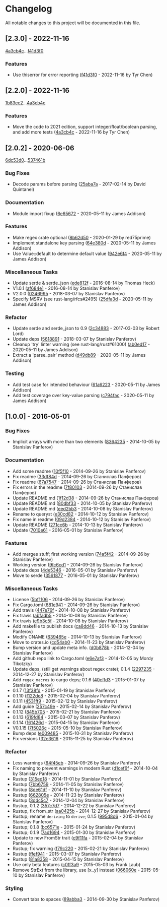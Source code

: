 # Changelog

All notable changes to this project will be documented in this file.

## [2.3.0] - 2022-11-16

[4a3cb4c](4a3cb4c04a86d10985bb36f886d4b4b89b282920)...[f41d3f0](f41d3f0c1b9c79be471323710e84f08aa10a37d5)

### Features

- Use thiserror for error reporting ([f41d3f0](f41d3f0c1b9c79be471323710e84f08aa10a37d5) - 2022-11-16 by Tyr Chen)

## [2.2.0] - 2022-11-16

[1b83ec2](1b83ec2bc02c695b8a8464120e6bc456981c0a6a)...[4a3cb4c](4a3cb4c04a86d10985bb36f886d4b4b89b282920)

### Features

- Move the code to 2021 edition, support integer/float/boolean parsing, and add more tests ([4a3cb4c](4a3cb4c04a86d10985bb36f886d4b4b89b282920) - 2022-11-16 by Tyr Chen)

## [2.0.2] - 2020-06-06

[6dc53d0](6dc53d08f35679122fc6bcf1bfc416a849c79215)...[537461b](537461b030e291c96b49e6f43d5f218b9f2de89e)

### Bug Fixes

- Decode params before parsing ([25aba7a](25aba7af5793d89bc4fff1852aeddd5c4435787c) - 2017-02-14 by David Quintanel)

### Documentation

- Module import fixup ([6e65672](6e65672c6a212f9f30e4db5a9c3431a9f449b843) - 2020-05-11 by James Addison)

### Features

- Make regex crate optional ([8b62d50](8b62d5053e177d9f579267fee2b580c9298bb280) - 2020-01-29 by red75prime)
- Implement standalone key parsing ([64e380d](64e380d6e901ed8b83164fb0c91ba3e6cb1e1462) - 2020-05-11 by James Addison)
- Use Value::default to determine default value ([942e6f4](942e6f437a6e0054bf78e4d7fb0bbab7111683dd) - 2020-05-11 by James Addison)

### Miscellaneous Tasks

- Update serde & serde_json ([ede812f](ede812fdf43f74e1e2e186b64653a9706c20e88e) - 2016-08-14 by Thomas Heck)
- V1.0.1 ([af684e1](af684e14fba09e668532bf373dda44b640a317f2) - 2016-08-14 by Stanislav Panferov)
- V2.0.0 ([0246995](0246995025156d982b4a484acbec33add349e2ed) - 2018-03-07 by Stanislav Panferov)
- Specify MSRV (see rust-lang/rfcs#2495) ([25dfa3d](25dfa3d34038c602bdf665058169e45de9891326) - 2020-05-11 by James Addison)

### Refactor

- Update serde and serde_json to 0.9 ([2c34883](2c34883ee7c15657f2a395e7ce6aa71cc04e7733) - 2017-03-03 by Robert Lord)
- Update deps ([5618891](5618891f4fe7851b03e18f0aeac8c2fdcd5ae5e0) - 2018-03-07 by Stanislav Panferov)
- Cleanup 'try' linter warning (see rust-lang/rust#61000) ([ab0ed17](ab0ed17940a41bbedbba0390d01af7083eeee5fa) - 2020-05-11 by James Addison)
- Extract a 'parse_pair' method ([d49db89](d49db897442ee35dbc330b1b7a6f0d62783a4e1b) - 2020-05-11 by James Addison)

### Testing

- Add test case for intended behaviour ([61a6223](61a6223056a7d1419b0c1be1e6ee6eee73fc17d8) - 2020-05-11 by James Addison)
- Add test coverage over key-value parsing ([c794fac](c794faca0d14b9b70544871e1f8e7daeae47f55e) - 2020-05-11 by James Addison)

## [1.0.0] - 2016-05-01

### Bug Fixes

- Implicit arrays with more than two elements ([8364235](83642358923e7e585c390801e42ef7b3409664bc) - 2014-10-05 by Stanislav Panferov)

### Documentation

- Add some readme ([10f5f10](10f5f102f57dd7139a9877bac540e84e64ec224d) - 2014-09-26 by Stanislav Panferov)
- Fix readme ([33df84d](33df84d8e4f2cd4e5fa6fb0cce9ce78d294d0d83) - 2014-09-26 by Станислав Панферов)
- Fix readme ([67a7547](67a7547875544b33611a29ee60185bf6a82f9b6d) - 2014-09-26 by Станислав Панферов)
- Fix errors in the readme ([7f80103](7f80103c0aaa02354ab19c1f326100aca0e35af0) - 2014-09-26 by Станислав Панферов)
- Update README.md ([1f12d38](1f12d383f3ee704afef1e8c71d43761e81310a5b) - 2014-09-26 by Станислав Панферов)
- Update README.md ([80dbf33](80dbf33c6996e5b14958b9a94b8f00c91b3dcd2d) - 2014-10-05 by Stanislav Panferov)
- Update README.md ([eed2bb3](eed2bb30e1a5712af279de770e7cb2ddcf2ffe69) - 2014-10-08 by Stanislav Panferov)
- Rename to queryst ([e30cd82](e30cd82349f233bd68ac7faab95a4b69fd362c2d) - 2014-10-12 by Stanislav Panferov)
- Fix name in readme ([09d2384](09d2384ac85de471198509eeb7877beb75c4736e) - 2014-10-12 by Stanislav Panferov)
- Update README ([271cc6b](271cc6b909c9af61fe4523e132ad40bc0770843f) - 2014-10-13 by Stanislav Panferov)
- Update ([7010e61](7010e6108cfe1e4879397646c2b6ee997fdcd156) - 2016-05-01 by Stanislav Panferov)

### Features

- Add merges stuff; first working version ([74a5f42](74a5f4276ef1c7577e506936abeeffd122fb8e03) - 2014-09-26 by Stanislav Panferov)
- Working version ([9fc6cd1](9fc6cd1a4f7ef9cb8ad228acbf6c126b48564f9b) - 2014-09-26 by Stanislav Panferov)
- Update deps ([4de5346](4de53463ed4de5ed29cfcbe962d626a118de81a3) - 2016-05-01 by Stanislav Panferov)
- Move to serde ([3561877](356187734dfd211be828a940977813ce649eff6f) - 2016-05-01 by Stanislav Panferov)

### Miscellaneous Tasks

- License ([5bf1106](5bf1106f74f7df398c8d73e62da3ee9a9fbb39dd) - 2014-09-26 by Stanislav Panferov)
- Fix Cargo.toml ([681e941](681e9413ea9095280230e14602846ba95ac58559) - 2014-09-26 by Stanislav Panferov)
- Add travis ([447e76f](447e76f7a0e5436077e736ccec0ad763fe67e6c3) - 2014-10-08 by Stanislav Panferov)
- Fix travis ([abfadb5](abfadb5d4dd0f9fc6f95369ff40387d0d739d802) - 2014-10-08 by Stanislav Panferov)
- Fix travis ([e9b3c5f](e9b3c5fd3ae5195c0af4df1f951a62af5fcd3fe9) - 2014-10-08 by Stanislav Panferov)
- Add makefile to publish docs ([ca8dd46](ca8dd46967bd038ce188779080cbd3539978582b) - 2014-10-13 by Stanislav Panferov)
- Modify CNAME ([639465e](639465e5b1dba5fd908723bf929864979190e3f0) - 2014-10-13 by Stanislav Panferov)
- Move to crates.io ([cd54ab0](cd54ab0ef3d8e268eeea6e1026320e3a31ac998b) - 2014-11-23 by Stanislav Panferov)
- Bump version and update meta info. ([d0b878b](d0b878bc314cdc1377c5e31eee1c43efbb123760) - 2014-12-04 by Stanislav Panferov)
- Add github repo link to Cargo.toml ([e6e7af3](e6e7af3196c7f97d1ed632da5b8d5da9db02782d) - 2014-12-05 by Mordy Tikotzky)
- Update deps, (still get warnings about regex crate); 0.1.4 ([2297235](2297235db0147d5ba42548c42a0cb6acc6ebacd7) - 2014-12-27 by Stanislav Panferov)
- Add `regex_macros` to cargo deps; 0.1.6 ([40cffd3](40cffd3b42952ce6107fec28a5afa1a6cb1d4dc5) - 2015-01-07 by Stanislav Panferov)
- 0.1.7 ([13f38fd](13f38fd18f7227126fcfc5c0745840119f9d42ce) - 2015-01-19 by Stanislav Panferov)
- 0.1.10 ([f122de8](f122de8fc7dab2711e481a99de9263beff6e9455) - 2015-02-04 by Stanislav Panferov)
- 0.1.11 ([4531ff9](4531ff9f0332c99cb245cd1d7216639962659f7a) - 2015-02-12 by Stanislav Panferov)
- Add guide ([257c49e](257c49e46fd6d5f7bb8deb9f4107e9b03d55217f) - 2015-02-14 by Stanislav Panferov)
- 0.1.12 ([845b705](845b7054328e70d3c7a34534441122412fe4b045) - 2015-02-21 by Stanislav Panferov)
- 0.1.13 ([619fd84](619fd84b7775018eb53d4f1e454681c572aff7ab) - 2015-03-07 by Stanislav Panferov)
- 0.1.14 ([161426d](161426d3290fbd38b87d2c1bfed0e4c11862fc59) - 2015-04-15 by Stanislav Panferov)
- V0.1.15 ([7f5026c](7f5026cb96fa41057cfed54f605b38d43cb2a420) - 2015-05-10 by Stanislav Panferov)
- Bump deps ([e009485](e009485d0411ca3fe0e258c9a279aef3f8747e4a) - 2015-10-31 by Stanislav Panferov)
- Fix versions ([32e3616](32e3616a4617dc4b4a8cc9f59f000c2b3871394a) - 2015-11-25 by Stanislav Panferov)

### Refactor

- Less warnings ([64f45eb](64f45eb39801e3089ee1c5246c9718bd84967fb2) - 2014-09-26 by Stanislav Panferov)
- Fix naming to prevent warnings in modern Rust ([d1cef6f](d1cef6fdd494c8bb52026a4a87e78003dad79742) - 2014-10-04 by Stanislav Panferov)
- Rustup ([315ed18](315ed18e67bd4e216e13f3c4463cfd96c4b190f9) - 2014-11-01 by Stanislav Panferov)
- Rustup ([7bb6759](7bb675912aa6f9ffe533d8aa013f0125781218d7) - 2014-11-05 by Stanislav Panferov)
- Rustup ([8de61df](8de61dfc631f8f7f966ff73b5ede91c6315aa7c0) - 2014-11-10 by Stanislav Panferov)
- Rustup ([662805e](662805e517bd2504b6a84befee796a28a03a7b9b) - 2014-11-23 by Stanislav Panferov)
- Rustup ([3ddc5c7](3ddc5c7c219ffed307063f333b22f98d05093d8e) - 2014-12-04 by Stanislav Panferov)
- Rustup, 0.1.2 ([357c7d7](357c7d75fa5a347441e24121e0ef188a8bcadb90) - 2014-12-22 by Stanislav Panferov)
- Rustup, fix from_str ([aa0425b](aa0425b63e08dfade17d5a7fc826450d976fcc16) - 2014-12-27 by Stanislav Panferov)
- Rustup; rename `deriving` to `derive`; 0.1.5 ([995d8d6](995d8d61283112217d4b09116bca6117705da1d7) - 2015-01-04 by Stanislav Panferov)
- Rustup; 0.1.8 ([bc6571e](bc6571e7bcca114f881e758bd940cf34275438af) - 2015-01-24 by Stanislav Panferov)
- Rustup; 0.1.9 ([7ad1694](7ad169408959168ccaa2f2fa56f4600e13d35d4d) - 2015-01-30 by Stanislav Panferov)
- Update to new FromStr trait ([c9f11fa](c9f11fa1ec0925406a859a06d69a61719c46053d) - 2015-02-04 by Stanislav Panferov)
- Rustup; fix warning ([f79c220](f79c220eb0671f9dd95aa225cf5c924a076d5fa8) - 2015-02-21 by Stanislav Panferov)
- Rustup ([ffef941](ffef941cf67942b1971f005598d25a8529903c69) - 2015-03-07 by Stanislav Panferov)
- Rustup ([81a8358](81a83585d9c79563ecbb29d16cea8913d84ee51b) - 2015-04-15 by Stanislav Panferov)
- Use only beta features ([c0ff3a9](c0ff3a93f539eb1687480198b474b79a51874a20) - 2015-05-03 by Frank Laub)
- Remove StrExt from the library, use [x..y] instead ([066060e](066060e7ab846b80b133d1c5284b9c974f0ee84f) - 2015-05-10 by Stanislav Panferov)

### Styling

- Convert tabs to spaces ([89abba3](89abba398b051b31507d3cdd4d96a77cdc724a57) - 2014-09-30 by Stanislav Panferov)

<!-- generated by git-cliff -->
